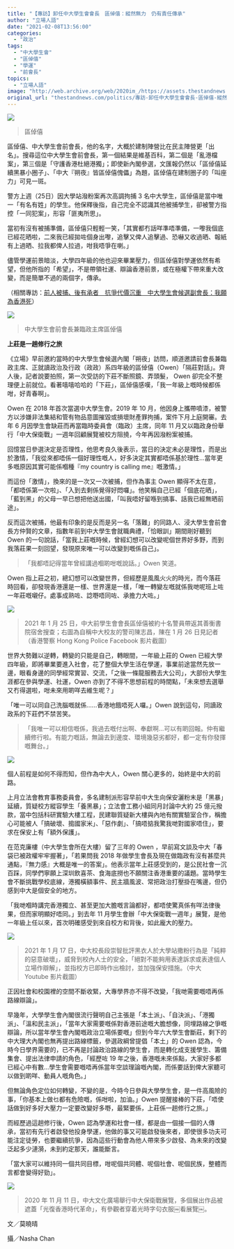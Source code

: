 ```yaml
---
title: "【專訪】卸任中大學生會會長　區倬僖：縱然無力　仍有責任傳承"
author: "立場人語"
date: "2021-02-08T13:56:00"
categories:
  - "政治"
tags:
  - "中大學生會"
  - "區倬僖"
  - "學運"
  - "前會長"
topics:
  - "立場人語"
image: "http://web.archive.org/web/2020im_/https://assets.thestandnews.com/media/photos/20210208-16_HfkAm_TwTKpui.png"
original_url: "thestandnews.com/politics/專訪-卸任中大學生會會長-區倬僖-縱然無力-仍有責任傳承"
---
```

![](http://web.archive.org/web/2020im_/https://assets.thestandnews.com/media/photos/20210208-16_HfkAm_TwTKpui.png)
> 區倬僖

區倬僖、中大學生會前會長，他的名字，大概於建制陣營比在民主陣營更「出名」。搜尋這位中大學生會前會長，第一個結果是維基百科，第二個是「亂港檔案」，第三個是「守護香港杜絕港獨」；即使新內閣參選，文匯報仍然以「區倬僖延續黑暴小圈子」、「中大『朔夜』皆區倬僖傀儡」為題，區倬僖在建制圈子的「叫座力」可見一斑。

警方上週（25日）因大學站潑粉案再次高調拘捕 3 名中大學生，區倬僖是當中唯一「有名有姓」的學生。他保釋後指，自己完全不認識其他被捕學生，卻被警方指控「一同犯案」，形容「匪夷所思」。

當初有沒有被捕準備，區倬僖只輕輕一笑，「其實都冇話咩準唔準備，一嚟我個底已經花晒啦，二來我已經拋咗個身出嚟，追擊又俾人追擊過、恐嚇又收過晒、報紙有上過晒、拉我都俾人拉過，咁我唔爭在喇。」

儘管學運前景暗淡，大學四年級的他也迎來畢業壓力，但區倬僖對學運依然有希望，但他所指的「希望」，不是帶領社運、辯論香港前景，或在極權下帶來重大改變，而是簡單不過的兩個字，傳承。

（相關專訪：[前人被捕、後有承者　抗爭代價沉重　中大學生會候選副會長：我願為香港死](../../politics/%E5%AD%B8%E9%81%8B%E4%BD%8E%E6%BD%AE-%E5%89%8D%E4%BA%BA%E8%A2%AB%E6%8D%95-%E5%BE%8C%E6%9C%89%E6%89%BF%E8%80%85-%E6%8A%97%E7%88%AD%E4%BB%A3%E5%83%B9%E6%B2%89%E9%87%8D-%E4%B8%AD%E5%A4%A7%E5%AD%B8%E7%94%9F%E6%9C%83%E5%80%99%E9%81%B8%E5%89%AF%E6%9C%83%E9%95%B7-%E6%88%91%E9%A1%98%E7%82%BA%E9%A6%99%E6%B8%AF%E6%AD%BB/)）

![](http://web.archive.org/web/2020im_/https://assets.thestandnews.com/media/photos/144362012_10164526991350265_6368596327957795287_o_2i6Zm_EbKDH0M.jpg)
> 中大學生會前會長兼臨政主席區倬僖

**上莊是一趟修行之旅**

《立場》早前邀約當時的中大學生會候選內閣「朔夜」訪問，順道邀請前會長兼臨政主席、正就讀政治及行政（政政）系四年級的區倬僖（Owen）「隔莊對話」。齊人後，記者說要拍照，第一次受訪的下莊不斷照鏡、弄頭髮， Owen 卻完全不整理便上前就位。看著嘻嘻哈哈的「下莊」，區倬僖感嘆，「我一年級上嘅時候都係咁，好青春啊」。

Owen 在 2018 年首次當選中大學生會。2019 年 10 月，他因身上攜帶噴漆，被警方以涉嫌非法集結和管有物品意圖摧毀或損壞財產罪拘捕，案件下月上庭開審。去年 6 月因學生會缺莊而再當臨時委員會（臨政）主席，同年 11 月又以臨政身份舉行「中大保衛戰」一週年回顧展覽被校方阻撓，今年再因潑粉案被捕。

回憶當日參選決定是否理性，他思考良久後表示，當日的決定未必是理性，而是出於激情，「我從來都唔係一個好理性嘅人，好多決定其實都唔係基於理性…當年更多嘅原因其實可能係嗰種『my country is calling me』嘅激情。」

而這份「激情」，換來的是一次又一次被捕，但作為事主 Owen 顯得不太在意，「都唔係第一次啦」、「入到去剩係覺得好悶囉」。他笑稱自己已經「個底花晒」，「藍到黑」的父母一早已想把他送出國，「叫我唔好留喺到搞事、話我已經無晒前途」。

反而這次被捕，他最有印象的是反而是另一名「落難」的同路人、浸大學生會前會長方仲賢的文章，指數年前到中大學生會就職典禮，「恰眼訓」期間剛好聽到 Owen 的一句說話，「當我上莊嘅時候，曾經幻想可以改變呢個世界好多野，而到我落莊果一刻回望，發現原來唯一可以改變到嘅係自己」。

> 「我都唔記得當年曾經講過嗰啲咁嘅說話。」Owen 笑道。

Owen 指上莊之初，總幻想可以改變世界，但經歷是風風火火的時光，而今落莊時回看，卻發現香港還是一樣、世界還是一樣，「唯一轉變左嘅就係我哋呢班上咗一年莊嘅嚫仔。處事成熟咗、諗嘢唔同咗、承擔力大咗。」

![](http://web.archive.org/web/2020im_/https://assets.thestandnews.com/media/photos/20210126-16_FL6IF_7Gm54dS.png)
> 2021 年 1 月 25 日，中大前學生會會長區倬僖被約十名警員帶返其善衡書院宿舍搜查；右圖為自稱中大校友的警司陳志昌，陳在 1 月 26 日見記者（香港警察 Hong Kong Police Facebook 影片截圖）

世界大勢難以逆轉，轉變的只能是自己，轉眼間，一年級上莊的 Owen 已經大學四年級，即將畢業要進入社會，花了整個大學生活在學運，事業前途當然先放一邊，眼看身邊的同學經常實習、交流，「之後一條龍服務去大公司」，大部份大學生涯都在參與學運、社運，Owen 亦到了不得不思想前程的時間點，「未來想去選舉又冇得選啦，咁未來用啲咩去維生呢？」

「唯一可以同自己洗腦嘅就係......香港地餓唔死人囉。」Owen 說到這句，同讀政政系的下莊們不禁苦笑。

> 「我唯一可以相信嘅係，我過去嘅付出啊、奉獻啊...可以有啲回報。仲有繼續修行啦。有能力嘅話，無論去到邊度、環境幾惡劣都好，都一定有你發揮嘅舞台。」

![](http://web.archive.org/web/2020im_/https://assets.thestandnews.com/media/photos/20210130-NC-CUSU_20Syzygia-00284_zHYuA_bw69tqn.jpg)

個人前程是如何不得而知，但作為中大人，Owen 關心更多的，始終是中大的前路。

上月立法會教育事務委員會，多名建制派形容早前中大生向保安灑粉末是「黑暴」延續，質疑校方縱容學生「養黑暴」；立法會工務小組同月討論中大約 25 億元撥款，當中包括科研實驗大樓工程，民建聯質疑新大樓與內地有關實驗室合作，稱擔心可能被人「搞破壞、搗國家米」、「惡作劇」、「搞唔掂我驚我哋對國家唔住」，要求在保安上有「額外保護」。

在范克廉樓（中大學生會所在大樓）留了三年的 Owen ，早前寫文談及中大「春袋已被政權牢牢握著」，「若果問我 2018 年做學生會長及現在做臨政有沒有甚麼共通點，『無力感』大概是唯一的答案」。他表示當年上莊感受到的，是公民社會一沉百踩，同學們寧願上深圳飲喜茶、食海底撈也不願關注香港重要的議題。當時學生會不斷挑戰學校底線，港獨橫額事件、民主牆風波、常把政治打壓掛在嘴邊，但仍感到中大是個安全的地方。

「我哋嗰時講完香港獨立、甚至更加大膽嘅言論都好，都唔使驚真係有咩法律後果，但而家明顯好唔同。」到去年 11 月學生會辦「中大保衛戰一週年」展覽，是他一年級上任以來，首次明確感受到來自校方和背後，如此龐大的壓力。

![](http://web.archive.org/web/2020im_/https://assets.thestandnews.com/media/photos/E89EA2E5B995E5BFABE785A7202021-01-1720E4B88AE58D889.55.10_t287K_3jeBhcA.png)
> 2021 年 1 月 17 日，中大校長段崇智批評黑衣人於大學站撒粉行為是「純粹的惡意破壞」，威脅到校內人士的安全，「絕對不能夠用表達訴求或表達個人立場作辯解」，並指校方已即時作出檢討，並加強保安措施。（中大 Youtube 影片截圖）

正因社會和校園裡的空間不斷收緊，大專學界亦不得不改變，「我哋需要嘅唔再係路線辯論」。

早幾年，大學學生會內閣很流行聲明自己主張是「本土派」、「自決派」、「港獨派」、「溫和民主派」，「當年大家需要嘅係對香港前途嘅大膽想像，同埋路線之爭嘅辯論，所以當年學生會內閣嘅政治立場係要嘅」但到今年六大學生會斷莊，剩下的中大理大內閣也無再提出路線標籤，參選政綱曾提倡「本土」的 Owen 認為，今時今日學界需要的，已不再是討論政治路線的學生會，而是轉化成支援學生、籌備集會、提出法律申請的角色，「經歷咗 19 年之後，香港嘅未來係點，大家好多都已經心中有數…學生會需要嘅唔再係當年空談理論嘅內閣，而係要話到俾大家聽可以做到啲咩、動員人嘅角色。」

但無論角色定位如何轉變，不變的是，今時今日參與大學學生會，是一件高風險的事，「你基本上做乜都有危險嘅，係咁啦，加油。」Owen 提醒接棒的下莊，「唔使話做到好多好大壓力一定要改變好多嘢，最緊要係，上莊係一趟修行之旅。」

而經歷過這趟修行後，Owen 認為學運和社會一樣，都是由一個接一個的人傳承，當初有先行者啟發他投身學運，他做的事又可能啟發後來者，即使很多功夫可能注定徒勞，也要繼續抗爭，因為這些行動會為他人帶來多少啟發、為未來的改變泛起多少漣漪，未到約定那天，誰能斷言。

「當大家可以維持同一個共同目標，咁呢個共同體、呢個社會、呢個民族，整體而言都會變得好勁」。

![](http://web.archive.org/web/2020im_/https://assets.thestandnews.com/media/photos/124373490_10164174772460265_3085163935836137320_o_K5HXl_nIck0ke.jpg)
> 2020 年 11 月 11 日，中大文化廣場舉行中大保衛戰展覽，多個展出作品被遮蓋「光復香港時代革命」，有參觀者穿着光時字句衣服￼看展覽￼。

文／莫曉晴

攝／Nasha Chan